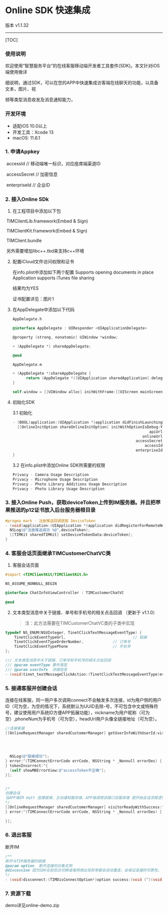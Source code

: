 # Online SDK 快速集成

版本 v1.1.32

---

[TOC]

### **使用说明**

欢迎使用“智慧服务平台”的在线客服移动端开发者工具套件(SDK)。本文针对iOS端使用做详

细说明，通过SDK，可以在您的APP中快速集成访客端在线聊天的功能，以具备文本，图片、视

频等类型消息收发及消息通知能力，

### **开发环境**

- 适配iOS 10.0以上
- 开发工具：Xcode 13
- macOS: 11.6.1

### **1. 申请Appkey**

​		accessId		// 移动端唯一标识，对应座席端渠道ID

​		accessSecret // 加密信息

​		enterpriseld	// 企业ID

### 2. 接入Online SDk

1. 在工程项目中添加以下包

​		TIMCilentLib.framework(Embed & Sign)

​		TIMClientKit.framework(Embed & Sign)

​		TIMClient.bundle

​		另外需要增加libc++.tbd来支持c++环境

2. 配置iCloud文件访问权限和证书

   在info.plist中添加如下两个配置
   Supports opening documents in place
   Application supports iTunes file sharing
   
   结果均为YES
   
   证书配置详见：图片1
   
3. 在AppDelegate中添加以下代码

   ```objective-c
   AppDelegate.h
   
   @interface AppDelegate : UIResponder <UIApplicationDelegate>
   
   @property (strong, nonatomic) UIWindow *window;
   
   + (AppDelegate *) shareAppDelegate;
   
   @end
   
   AppDelegate.m
   
   + (AppDelegate *)shareAppDelegate {
   		 return (AppDelegate *)[UIApplication sharedApplication].delegate;
   }
   
   self.window = [[UIWindow alloc] initWithFrame:[[UIScreen mainScreen] bounds]];
   ```

4. 初始化SDK

   3.1 初始化

   ```objective-c
   - (BOOL)application:(UIApplication *)application didFinishLaunchingWithOptions:(NSDictionary *)launchOptions {
     [[OnlineInitOption shareOnlineInitOption] initWithOptionIsDebug:YES
                                                                apiUrl:@"IM 服务器地址"
                                                             onlineUrl:@"客服地址"
                                                          accessSecret:@"在座席端管理平台创建渠道时生成"
                                                              accessId:@"移动端唯一标识，对应座席端渠道ID"
                                                          enterpriseId:@"企业ID"]
   }
   
   ```

   3.2 在info.plist中添加Online SDK所需要的杈限

   ```objective-c
   Privacy - Camera Usage Description
   Privacy - Microphone Usage Description
   Privacy - Photo Library Additions Usage Description
   Privacy - Photo Library Usage Description
   ```

### **3. 接入Online Push，获取deviceToken上传到IM服务器。并且把苹果推送的p12证书放入后台服务器根目录**

```objective-c
#pragma mark - 注册推送回调获取 DeviceToken
- (void)application:(UIApplication *)application didRegisterForRemoteNotificationsWithDeviceToken:(NSData *)deviceToken {        
  NSLog(@"注册推送成功 %@",deviceToken);    
  [[TIMKit sharedTIMKit] setDeviceTokenData:deviceToken];
}
```

### **4. 客服会话⻚面继承TIMCustomerChatVC类**

1. 客服会话⻚面

```objective-c
#import <TIMClientKit/TIMClientKit.h>

NS_ASSUME_NONNULL_BEGIN

@interface ChatInfoViewController : TIMCustomerChatVC
  
@end
```

2. 文本类型消息中关于链接、单号和手机号的相关点击回调 （更新于 v1.1.0）

   > 注：此方法需要在TIMCustomerChatVC类的子类中实现

```objective-c
typedef NS_ENUM(NSUInteger, TinetClickTextMessageEventType) {
    TinetClickEventTypeUrl,								 // 链接
    TinetClickEventTypeOrderNumber,				// 订单号
    TinetClickEventTypePhone			  	  	// 手机号
};

/// 文本类型消息中关于链接、订单号和手机号的相关点击回调
/// @param eventType 事件类型
/// @param userInfo  详细信息
- (void)tinet_textMessageClickAction:(TinetClickTextMessageEventType)eventType userInfo:(NSDictionary *)userInfo;
```



### **5. 接通客服并创建会话**

连接在线客服，同一用户多次调用connect不会触发多次连接，id为用户侧的用户ID（可为空，为空的情况下，系统默认为UUID去除-号，不可包含中文或特殊符号，建议使用用户系统ID方便APP拓展功能），nickname为用户昵称（可为空）,phoneNum为手机号（可为空），headUrl用户头像全链接地址（可为空）。

```objective-c
//连接客服
[[OnlineRequestManager sharedCustomerManager] getUserInfoWithUserId:visitorId
																															  nickname:name                                                           
 																															  phoneNum:phoneNum                                                          
																														   headerUrl:headerUrl                                                     
																								 			   connectSuccess:^{    
  NSLog(@"链接成功");
} error:^(TIMConnectErrorCode errCode, NSString * _Nonnull errorDes) {																						[self showMBErrorView:@"网络请求错误，请检查网络"];
} tokenIncorrect:^{    
  [self showMBErrorView:@"accessToken不正确"];
}];


/*
创建会话 
当APP端IM mqtt 连接就绪，主动通知服务端，APP端调用该接口后服务端 就开始会话流程逻辑创建
*/
[[OnlineRequestManager sharedCustomerManager] visitorReadyWithSuccess:^(NSString * _Nonnull mainUniqueId) {    			//创建会话成功，进入聊天⻚面
} error:^(TIMConnectErrorCode errCode, NSString * _Nonnull errorDes) {
  
}];
```

### **6. 退出客服**

断开IM 

```objective-c
/** 
断开与TIM服务器的链接  
@param option  断开连接的对象实例  
@discussion 因为SDK在前后台切换或者网络出现异常都会自动重连，会保证连接的可靠性。 所以除非您的App逻辑需要登出，否则一般不需要调用此方法进行手动断开。
*/
- (void)disconnect:(TIMDisConnectOption*)option success:(void (^)(void))successBlock error:(void (^)(TIMConnectErrorCode errCode,NSString *errorDes))errorBlock;
```

### 7. 资源下载

demo详⻅online-demo.zip











































